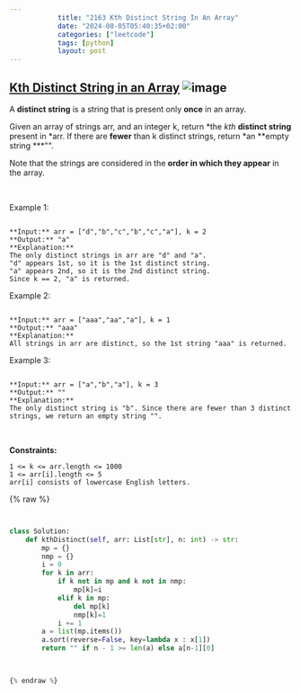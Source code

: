 ```yaml
---
            title: "2163 Kth Distinct String In An Array"
            date: "2024-08-05T05:40:35+02:00"
            categories: ["leetcode"]
            tags: [python]
            layout: post
---
```

            
## [Kth Distinct String in an Array](https://leetcode.com/problems/kth-distinct-string-in-an-array) ![image](https://img.shields.io/badge/Difficulty-Easy-brightgreen)

A **distinct string** is a string that is present only **once** in an array.

Given an array of strings arr, and an integer k, return *the *kth* **distinct string** present in *arr. If there are **fewer** than k distinct strings, return *an **empty string ***"".

Note that the strings are considered in the **order in which they appear** in the array.

 

Example 1:

```

**Input:** arr = ["d","b","c","b","c","a"], k = 2
**Output:** "a"
**Explanation:**
The only distinct strings in arr are "d" and "a".
"d" appears 1st, so it is the 1st distinct string.
"a" appears 2nd, so it is the 2nd distinct string.
Since k == 2, "a" is returned. 

```

Example 2:

```

**Input:** arr = ["aaa","aa","a"], k = 1
**Output:** "aaa"
**Explanation:**
All strings in arr are distinct, so the 1st string "aaa" is returned.

```

Example 3:

```

**Input:** arr = ["a","b","a"], k = 3
**Output:** ""
**Explanation:**
The only distinct string is "b". Since there are fewer than 3 distinct strings, we return an empty string "".

```

 

**Constraints:**

	1 <= k <= arr.length <= 1000
	1 <= arr[i].length <= 5
	arr[i] consists of lowercase English letters.

{% raw %}


```python


class Solution:
    def kthDistinct(self, arr: List[str], n: int) -> str:
        mp = {}
        nmp = {}
        i = 0
        for k in arr:
            if k not in mp and k not in nmp:
                mp[k]=i
            elif k in mp:
                del mp[k]
                nmp[k]=1
            i += 1
        a = list(mp.items())
        a.sort(reverse=False, key=lambda x : x[1])
        return "" if n - 1 >= len(a) else a[n-1][0]
        


{% endraw %}
```
